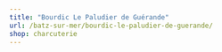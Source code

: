 ```yaml
---
title: "Bourdic Le Paludier de Guérande"
url: /batz-sur-mer/bourdic-le-paludier-de-guerande/
shop: charcuterie
---
```

